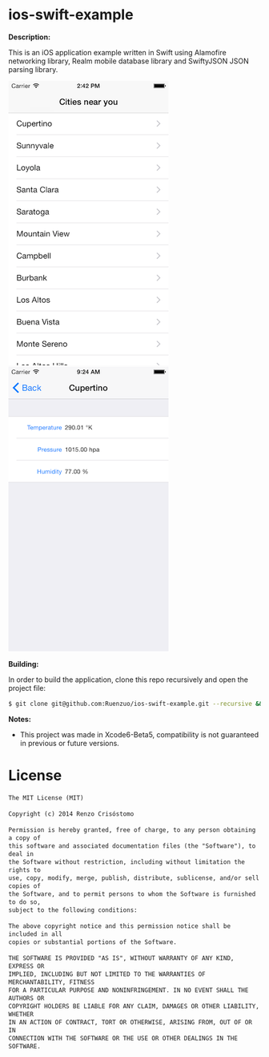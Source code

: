 ios-swift-example
=================

__Description:__  

This is an iOS application example written in Swift using Alamofire networking library, Realm mobile database library and SwiftyJSON JSON parsing library.  

![ios-swift-screenshot-1.png](https://raw.githubusercontent.com/Ruenzuo/res/master/ios-swift-screenshot-1.png)&nbsp;
![ios-swift-screenshot-2.png](https://raw.githubusercontent.com/Ruenzuo/res/master/ios-swift-screenshot-2.png)

__Building:__  

In order to build the application, clone this repo recursively and open the project file:

```sh
$ git clone git@github.com:Ruenzuo/ios-swift-example.git --recursive && open WeatherApp.xcodeproj
```

__Notes:__  

* This project was made in Xcode6-Beta5, compatibility is not guaranteed in previous or future versions.

License
=======

    The MIT License (MIT)

    Copyright (c) 2014 Renzo Crisóstomo

    Permission is hereby granted, free of charge, to any person obtaining a copy of
    this software and associated documentation files (the "Software"), to deal in
    the Software without restriction, including without limitation the rights to
    use, copy, modify, merge, publish, distribute, sublicense, and/or sell copies of
    the Software, and to permit persons to whom the Software is furnished to do so,
    subject to the following conditions:

    The above copyright notice and this permission notice shall be included in all
    copies or substantial portions of the Software.

    THE SOFTWARE IS PROVIDED "AS IS", WITHOUT WARRANTY OF ANY KIND, EXPRESS OR
    IMPLIED, INCLUDING BUT NOT LIMITED TO THE WARRANTIES OF MERCHANTABILITY, FITNESS
    FOR A PARTICULAR PURPOSE AND NONINFRINGEMENT. IN NO EVENT SHALL THE AUTHORS OR
    COPYRIGHT HOLDERS BE LIABLE FOR ANY CLAIM, DAMAGES OR OTHER LIABILITY, WHETHER
    IN AN ACTION OF CONTRACT, TORT OR OTHERWISE, ARISING FROM, OUT OF OR IN
    CONNECTION WITH THE SOFTWARE OR THE USE OR OTHER DEALINGS IN THE SOFTWARE.
